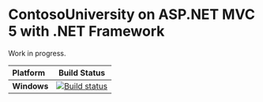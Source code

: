 # ContosoUniversity on ASP.NET MVC 5 with .NET Framework

Work in progress.


|   Platform   |Build Status|
|:-------------|:----------:|
|**Windows**  |[![Build status](https://ci.appveyor.com/api/projects/status/x5r04xmykqj85ykw/branch/master?svg=true)](https://ci.appveyor.com/project/kiwsan/aspnet-mvc-contoso-university/branch/master)
